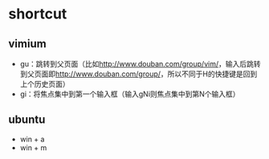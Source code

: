 # shortcut

## vimium

+ gu：跳转到父页面（比如<http://www.douban.com/group/vim/>，输入后跳转到父页面即<http://www.douban.com/group/>，所以不同于H的快捷键是回到上个历史页面）
+ gi：将焦点集中到第一个输入框（输入gNi则焦点集中到第N个输入框）

## ubuntu

+ win + a
+ win + m